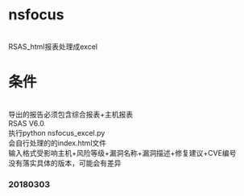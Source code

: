 # nsfocus
<br/>RSAS_html报表处理成excel<br/>
# 条件
<br/>导出的报告必须包含综合报表+主机报表
<br/>RSAS V6.0
<br/>执行python nsfocus_excel.py
<br/>会自行处理的的index.html文件
<br/>输入格式受影响主机+风险等级+漏洞名称+漏洞描述+修复建议+CVE编号
<br/>没有落实具体的版本，可能会有差异
### 20180303